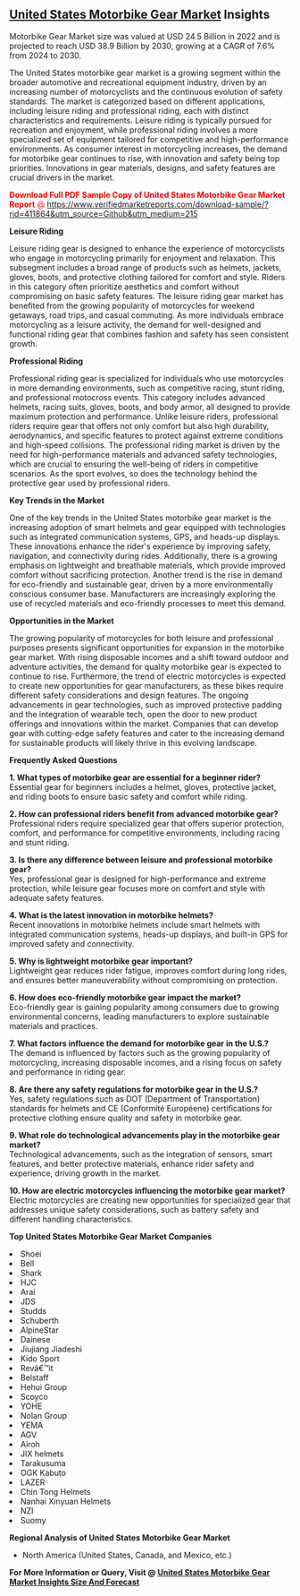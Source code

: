 <h2><a href="https://www.verifiedmarketreports.com/download-sample/?rid=411864&amp;utm_source=Github&amp;utm_medium=215" target="_blank">United States Motorbike Gear Market</a> Insights</h2><p>Motorbike Gear Market size was valued at USD 24.5 Billion in 2022 and is projected to reach USD 38.9 Billion by 2030, growing at a CAGR of 7.6% from 2024 to 2030.</p><p> <p>The United States motorbike gear market is a growing segment within the broader automotive and recreational equipment industry, driven by an increasing number of motorcyclists and the continuous evolution of safety standards. The market is categorized based on different applications, including leisure riding and professional riding, each with distinct characteristics and requirements. Leisure riding is typically pursued for recreation and enjoyment, while professional riding involves a more specialized set of equipment tailored for competitive and high-performance environments. As consumer interest in motorcycling increases, the demand for motorbike gear continues to rise, with innovation and safety being top priorities. Innovations in gear materials, designs, and safety features are crucial drivers in the market. <p><span class=""><span style="color: #ff0000;"><strong>Download Full PDF Sample Copy of United States Motorbike Gear Market Report</strong> @ </span><a href="https://www.verifiedmarketreports.com/download-sample/?rid=411864&amp;utm_source=Github&amp;utm_medium=215" target="_blank">https://www.verifiedmarketreports.com/download-sample/?rid=411864&amp;utm_source=Github&amp;utm_medium=215</a></span></p></p> <p><strong>Leisure Riding</strong></p> <p>Leisure riding gear is designed to enhance the experience of motorcyclists who engage in motorcycling primarily for enjoyment and relaxation. This subsegment includes a broad range of products such as helmets, jackets, gloves, boots, and protective clothing tailored for comfort and style. Riders in this category often prioritize aesthetics and comfort without compromising on basic safety features. The leisure riding gear market has benefited from the growing popularity of motorcycles for weekend getaways, road trips, and casual commuting. As more individuals embrace motorcycling as a leisure activity, the demand for well-designed and functional riding gear that combines fashion and safety has seen consistent growth.</p> <p><strong>Professional Riding</strong></p> <p>Professional riding gear is specialized for individuals who use motorcycles in more demanding environments, such as competitive racing, stunt riding, and professional motocross events. This category includes advanced helmets, racing suits, gloves, boots, and body armor, all designed to provide maximum protection and performance. Unlike leisure riders, professional riders require gear that offers not only comfort but also high durability, aerodynamics, and specific features to protect against extreme conditions and high-speed collisions. The professional riding market is driven by the need for high-performance materials and advanced safety technologies, which are crucial to ensuring the well-being of riders in competitive scenarios. As the sport evolves, so does the technology behind the protective gear used by professional riders.</p> <p><strong>Key Trends in the Market</strong></p> <p>One of the key trends in the United States motorbike gear market is the increasing adoption of smart helmets and gear equipped with technologies such as integrated communication systems, GPS, and heads-up displays. These innovations enhance the rider's experience by improving safety, navigation, and connectivity during rides. Additionally, there is a growing emphasis on lightweight and breathable materials, which provide improved comfort without sacrificing protection. Another trend is the rise in demand for eco-friendly and sustainable gear, driven by a more environmentally conscious consumer base. Manufacturers are increasingly exploring the use of recycled materials and eco-friendly processes to meet this demand.</p> <p><strong>Opportunities in the Market</strong></p> <p>The growing popularity of motorcycles for both leisure and professional purposes presents significant opportunities for expansion in the motorbike gear market. With rising disposable incomes and a shift toward outdoor and adventure activities, the demand for quality motorbike gear is expected to continue to rise. Furthermore, the trend of electric motorcycles is expected to create new opportunities for gear manufacturers, as these bikes require different safety considerations and design features. The ongoing advancements in gear technologies, such as improved protective padding and the integration of wearable tech, open the door to new product offerings and innovations within the market. Companies that can develop gear with cutting-edge safety features and cater to the increasing demand for sustainable products will likely thrive in this evolving landscape.</p> <p><strong>Frequently Asked Questions</strong></p> <p><strong>1. What types of motorbike gear are essential for a beginner rider?</strong><br>Essential gear for beginners includes a helmet, gloves, protective jacket, and riding boots to ensure basic safety and comfort while riding.</p> <p><strong>2. How can professional riders benefit from advanced motorbike gear?</strong><br>Professional riders require specialized gear that offers superior protection, comfort, and performance for competitive environments, including racing and stunt riding.</p> <p><strong>3. Is there any difference between leisure and professional motorbike gear?</strong><br>Yes, professional gear is designed for high-performance and extreme protection, while leisure gear focuses more on comfort and style with adequate safety features.</p> <p><strong>4. What is the latest innovation in motorbike helmets?</strong><br>Recent innovations in motorbike helmets include smart helmets with integrated communication systems, heads-up displays, and built-in GPS for improved safety and connectivity.</p> <p><strong>5. Why is lightweight motorbike gear important?</strong><br>Lightweight gear reduces rider fatigue, improves comfort during long rides, and ensures better maneuverability without compromising on protection.</p> <p><strong>6. How does eco-friendly motorbike gear impact the market?</strong><br>Eco-friendly gear is gaining popularity among consumers due to growing environmental concerns, leading manufacturers to explore sustainable materials and practices.</p> <p><strong>7. What factors influence the demand for motorbike gear in the U.S.?</strong><br>The demand is influenced by factors such as the growing popularity of motorcycling, increasing disposable incomes, and a rising focus on safety and performance in riding gear.</p> <p><strong>8. Are there any safety regulations for motorbike gear in the U.S.?</strong><br>Yes, safety regulations such as DOT (Department of Transportation) standards for helmets and CE (Conformité Européene) certifications for protective clothing ensure quality and safety in motorbike gear.</p> <p><strong>9. What role do technological advancements play in the motorbike gear market?</strong><br>Technological advancements, such as the integration of sensors, smart features, and better protective materials, enhance rider safety and experience, driving growth in the market.</p> <p><strong>10. How are electric motorcycles influencing the motorbike gear market?</strong><br>Electric motorcycles are creating new opportunities for specialized gear that addresses unique safety considerations, such as battery safety and different handling characteristics.</p> </p><p><strong>Top United States Motorbike Gear Market Companies</strong></p><div data-test-id=""><p><li>Shoei</li><li> Bell</li><li> Shark</li><li> HJC</li><li> Arai</li><li> JDS</li><li> Studds</li><li> Schuberth</li><li> AlpineStar</li><li> Dainese</li><li> Jiujiang Jiadeshi</li><li> Kido Sport</li><li> Revâ€™it</li><li> Belstaff</li><li> Hehui Group</li><li> Scoyco</li><li> YOHE</li><li> Nolan Group</li><li> YEMA</li><li> AGV</li><li> Airoh</li><li> JIX helmets</li><li> Tarakusuma</li><li> OGK Kabuto</li><li> LAZER</li><li> Chin Tong Helmets</li><li> Nanhai Xinyuan Helmets</li><li> NZI</li><li> Suomy</li></p><div><strong>Regional Analysis of&nbsp;United States Motorbike Gear Market</strong></div><ul><li dir="ltr"><p dir="ltr">North America&nbsp;(United States, Canada, and Mexico, etc.)</p></li></ul><p><strong>For More Information or Query, Visit @&nbsp;</strong><strong><a href="https://www.verifiedmarketreports.com/product/motorbike-gear-market/?utm_source=Github&amp;utm_medium=215" target="_blank">United States Motorbike Gear Market Insights Size And Forecast</a></strong></p></div>
